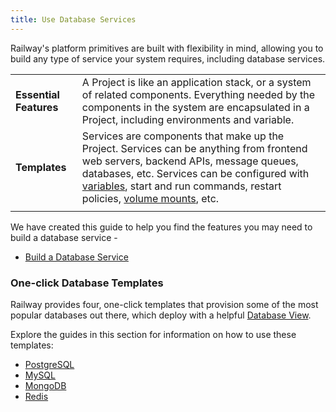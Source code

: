 ```yaml
---
title: Use Database Services
---
```


Railway's platform primitives are built with flexibility in mind, allowing you to build any type of service your system requires, including database services.

|||
|-|-|
| **Essential Features** | A Project is like an application stack, or a system of related components.  Everything needed by the components in the system are encapsulated in a Project, including environments and variable.                                                                                   |
| **Templates** | Services are components that make up the Project. Services can be anything from frontend web servers, backend APIs, message queues, databases, etc.  Services can be configured with [variables](/guides/use-variables), start and run commands, restart policies, [volume mounts](/guides/use-volumes), etc. |
|||

We have created this guide to help you find the features you may need to build a database service - 
- [Build a Database Service](/how-to/build-a-database-service)

### One-click Database Templates

Railway provides four, one-click templates that provision some of the most popular databases out there, which deploy with a helpful [Database View](/how-to/use-the-database-view).  

Explore the guides in this section for information on how to use these templates: 
- [PostgreSQL](/how-to/postgresql)
- [MySQL](/how-to/mysql)
- [MongoDB](/how-to/mongodb)
- [Redis](/how-to/redis)


